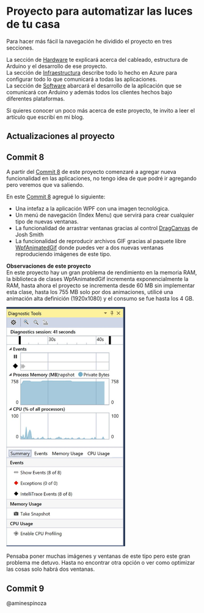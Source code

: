 # Proyecto para automatizar las luces de tu casa

Para hacer más fácil la navegación he dividido el proyecto en tres secciones.

La sección de [Hardware](https://github.com/aminespinoza/Control-casa/tree/master/Hardware) te explicará acerca del cableado, estructura de Arduino y el desarrollo de ese proyecto.  
La sección de [Infraestructura](https://github.com/aminespinoza/Control-casa/tree/master/Infraestructura) describe todo lo hecho en Azure para configurar todo lo que comunicará a todas las aplicaciones.  
La sección de [Software](https://github.com/aminespinoza/Control-casa/tree/master/Software) abarcará el desarrollo de la aplicación que se comunicará con Arduino y además todos los clientes hechos bajo diferentes plataformas.

Si quieres conocer un poco más acerca de este proyecto, te invito a leer el artículo que escribí en mi blog.

## Actualizaciones al proyecto

## Commit 8

A partir del [Commit 8](https://github.com/aminespinoza/Proyecto-Miranda/commit/74567a1d7eaab58b1d0450f33ab600b73b789dfc) de este proyecto comenzaré a agregar nueva funcionalidad en las aplicaciones, no tengo idea de que podré ir agregando pero veremos que va saliendo.

En este [Commit 8](https://github.com/aminespinoza/Proyecto-Miranda/commit/74567a1d7eaab58b1d0450f33ab600b73b789dfc) agregué lo siguiente:  
- Una intefaz a la aplicación WPF con una imagen tecnológica.
- Un menú de navegación (Index Menu) que servirá para crear cualquier tipo de nuevas ventanas.
- La funcionalidad de arrastrar ventanas gracias al control [DragCanvas](https://www.codeproject.com/Articles/15354/Dragging-Elements-in-a-Canvas) de Josh Smith
- La funcionalidad de reproducir archivos GIF gracias al paquete libre [WpfAnimatedGif](https://github.com/XamlAnimatedGif/WpfAnimatedGif) donde puedes ver a dos nuevas ventanas reproduciendo imágenes de este tipo.  

**Observaciones de este proyecto**  
En este proyecto hay un gran problema de rendimiento en la memoria RAM, la biblioteca de clases WpfAnimatedGif incrementa exponencialmente la RAM, hasta ahora el proyecto se incrementa desde 60 MB sin implementar esta clase, hasta los 755 MB solo por dos animaciones, utilicé una animación alta definición (1920x1080) y el consumo se fue hasta los 4 GB.

<img src="Assets/Rendimiento.jpg" width="311" height="625"/>

Pensaba poner muchas imágenes y ventanas de este tipo pero este gran problema me detuvo. Hasta no encontrar otra opción o ver como optimizar las cosas solo habrá dos ventanas.

## Commit 9

@aminespinoza
